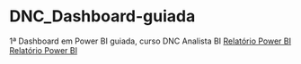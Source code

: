 # DNC_Dashboard-guiada
1ª Dashboard em Power BI guiada, curso DNC Analista BI 
[Relatório Power BI](https://github.com/Rannatpf/DNC_Dashboard-guiada/blob/main/Captura%20de%20tela%202024-09-12%20170630.png) 
[Relatório Power BI](https://github.com/Rannatpf/DNC_Dashboard-guiada/blob/main/Captura%20de%20tela%202024-09-12%20170648.png)
